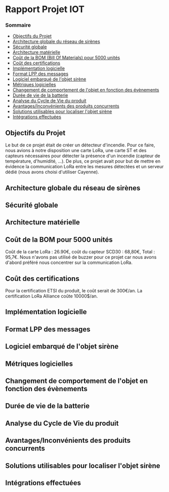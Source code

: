 # Rapport Projet IOT

### Sommaire
* [Objectifs du Projet](#objectifs-du-projet)
* [Architecture globale du réseau de sirènes](#architecture-globale-du-réseau-de-sirènes)
* [Sécurité globale](#sécurité-globale)
* [Architecture matérielle](#architecture-matérielle)
* [Coût de la BOM (Bill Of Materials) pour 5000 unités](#coût-de-la-bom-pour-5000-unités)
* [Coût des certifications](#coût-des-certifications)
* [Implémentation logicielle](#implémentation-logicielle)
* [Format LPP des messages](#format-lpp-des-messages)
* [Logiciel embarqué de l'objet sirène](#logiciel-embarqué-de-lobjet-sirène)
* [Métriques logicielles](#métriques-logicielles)
* [Changement de comportement de l'objet en fonction des évènements](#changement-de-comportement-de-lobjet-en-fonction-des-évènements)
* [Durée de vie de la batterie](#durée-de-vie-de-la-batterie)
* [Analyse du Cycle de Vie du produit](#analyse-du-cycle-de-vie-du-produit)
* [Avantages/Inconvénients des produits concurrents](#avantagesinconvénients-des-produits-concurrents)
* [Solutions utilisables pour localiser l'objet sirène](#solutions-utilisables-pour-localiser-lobjet-sirène)
* [Intégrations effectuées](#intégrations-effectuées)

## Objectifs du Projet
Le but de ce projet était de créer un détecteur d'incendie. Pour ce faire, nous avions à notre disposition une carte LoRa, une carte ST et des capteurs nécessaires pour détecter la présence d'un incendie (capteur de température, d'humidité, ...).
De plus, ce projet avait pour but de mettre en évidence la communication LoRa entre les mesures détectées et un serveur dédié (nous avons choisi d'utiliser Cayenne).

## Architecture globale du réseau de sirènes

## Sécurité globale

## Architecture matérielle

## Coût de la BOM pour 5000 unités
Coût de la carte LoRa : 26.90€, coût du capteur SCD30 : 68,80€, Total : 95,7€.
Nous n'avons pas utilisé de buzzer pour ce projet car nous avons d'abord préféré nous concentrer sur la communication LoRa.

## Coût des certifications
Pour la certification ETSI du produit, le coût serait de 300€/an. La certification LoRa Alliance coûte 10000$/an.

## Implémentation logicielle

## Format LPP des messages

## Logiciel embarqué de l'objet sirène

## Métriques logicielles

## Changement de comportement de l'objet en fonction des évènements

## Durée de vie de la batterie

## Analyse du Cycle de Vie du produit

## Avantages/Inconvénients des produits concurrents

## Solutions utilisables pour localiser l'objet sirène

## Intégrations effectuées
